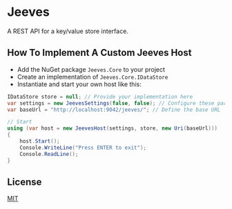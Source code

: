 # Jeeves

A REST API for a key/value store interface.

## How To Implement A Custom Jeeves Host

- Add the NuGet package `Jeeves.Core` to your project
- Create an implementation of `Jeeves.Core.IDataStore`
- Instantiate and start your own host like this:

```csharp
IDataStore store = null; // Provide your implementation here
var settings = new JeevesSettings(false, false); // Configure these parameters however you like
var baseUrl = "http://localhost:9042/jeeves/"; // Define the base URL

// Start
using (var host = new JeevesHost(settings, store, new Uri(baseUrl)))
{
    host.Start();
    Console.WriteLine("Press ENTER to exit");
    Console.ReadLine();
}
```

## License

[MIT](http://opensource.org/licenses/MIT)
